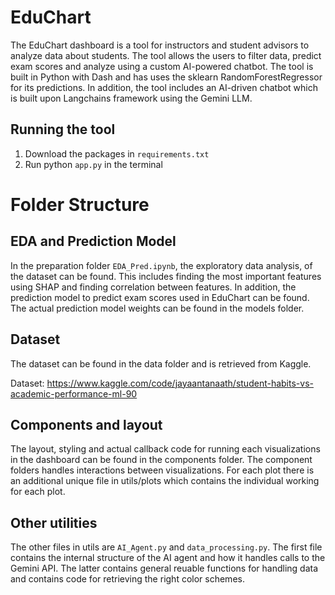 # EduChart

The EduChart dashboard is a tool for instructors and student advisors to analyze data about students.
The tool allows the users to filter data, predict exam scores and analyze using a custom AI-powered chatbot.
The tool is built in Python with Dash and has uses the sklearn RandomForestRegressor for its predictions. In addition, the tool includes an AI-driven chatbot which is built upon Langchains framework using the Gemini LLM.

## Running the tool

1. Download the packages in `requirements.txt`
2. Run python `app.py` in the terminal

# Folder Structure

## EDA and Prediction Model

In the preparation folder `EDA_Pred.ipynb`, the exploratory data analysis, of the dataset can be found.
This includes finding the most important features using SHAP and finding correlation between features.
In addition, the prediction model to predict exam scores used in EduChart can be found. The actual prediction model weights can be found in the models folder.

## Dataset

The dataset can be found in the data folder and is retrieved from Kaggle.

Dataset: https://www.kaggle.com/code/jayaantanaath/student-habits-vs-academic-performance-ml-90

## Components and layout

The layout, styling and actual callback code for running each visualizations in the dashboard can be found in the components folder.
The component folders handles interactions between visualizations.
For each plot there is an additional unique file in utils/plots which contains the individual working for each plot.

## Other utilities

The other files in utils are `AI_Agent.py` and `data_processing.py`.
The first file contains the internal structure of the AI agent and how it handles calls to the Gemini API. The latter contains general reuable functions for handling data and contains code for retrieving the right color schemes.
